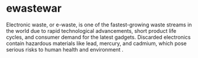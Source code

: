 # ewastewar
Electronic waste, or e-waste, is one of the fastest-growing waste streams in the world due to rapid technological advancements, short product life cycles, and consumer demand for the latest gadgets. Discarded electronics contain hazardous materials like lead, mercury, and cadmium, which pose serious risks to human health and environment . 
